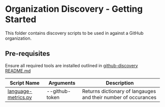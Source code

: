 # Organization Discovery - Getting Started

This folder contains discovery scripts to be used in against a GitHub organization.

## Pre-requisites

Ensure all required tools are installed outlined in [github-discovery README.md](../README.md)

| Script Name      | Arguments      | Description |
| -----------      | -----------    | ----------- |
| [language-metrics.py](./language-metrics.py) | --github-token | Returns dictionary of langauges and their number of occurances |